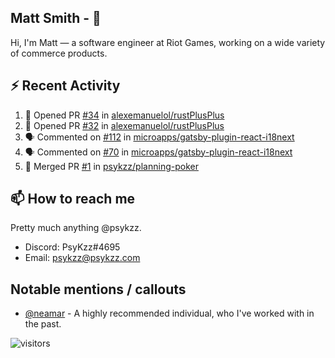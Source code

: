 <!--
[![PsyKzz's github stats](https://github-readme-stats.vercel.app/api?username=psykzz&show_icons=true)](https://github.com/anuraghazra/github-readme-stats)
-->

## Matt Smith - 👋
Hi, I'm Matt — a software engineer at Riot Games, working on a wide variety of commerce products.

## ⚡ Recent Activity

<!--START_SECTION:activity-->
1. 💪 Opened PR [#34](https://github.com/alexemanuelol/rustPlusPlus/pull/34) in [alexemanuelol/rustPlusPlus](https://github.com/alexemanuelol/rustPlusPlus)
2. 💪 Opened PR [#32](https://github.com/alexemanuelol/rustPlusPlus/pull/32) in [alexemanuelol/rustPlusPlus](https://github.com/alexemanuelol/rustPlusPlus)
3. 🗣 Commented on [#112](https://github.com/microapps/gatsby-plugin-react-i18next/issues/112) in [microapps/gatsby-plugin-react-i18next](https://github.com/microapps/gatsby-plugin-react-i18next)
4. 🗣 Commented on [#70](https://github.com/microapps/gatsby-plugin-react-i18next/issues/70) in [microapps/gatsby-plugin-react-i18next](https://github.com/microapps/gatsby-plugin-react-i18next)
5. 🎉 Merged PR [#1](https://github.com/psykzz/planning-poker/pull/1) in [psykzz/planning-poker](https://github.com/psykzz/planning-poker)
<!--END_SECTION:activity-->


## 📫 How to reach me

Pretty much anything @psykzz.

- Discord: PsyKzz#4695
- Email: psykzz@psykzz.com


## Notable mentions / callouts

 - [@neamar](https://github.com/neamar) - A highly recommended individual, who I've worked with in the past.


![visitors](https://visitor-badge.glitch.me/badge?page_id=psykzz/psykzz)


